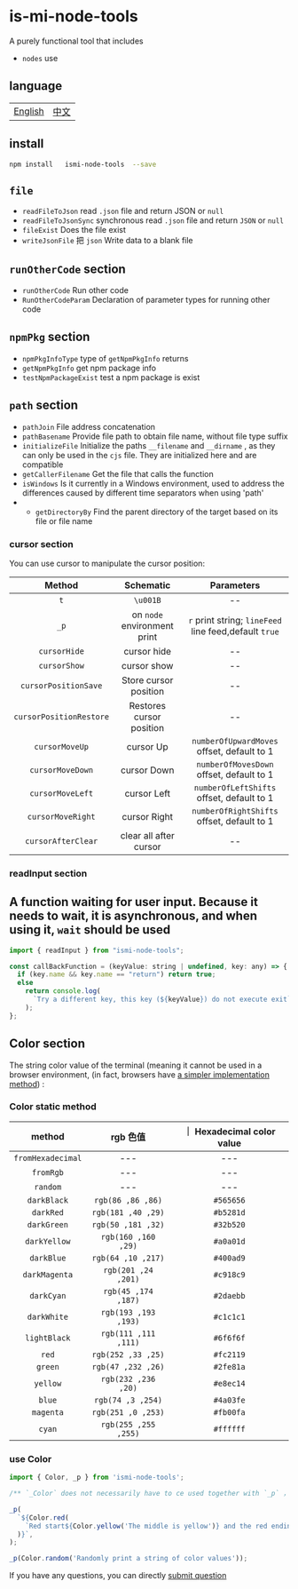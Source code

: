 # is-mi-node-tools

A purely functional tool that includes

- `nodes` use

## language

<table><tr>
<td><a href="https://github.com/lmssee/node-tools/blob/main/README.md"  target="_self">English</a></td>
<td><a href="https://github.com/lmssee/node-tools/blob/main/自述文件.md"  target="_self">中文</a></td>
</tr></table>

## install

```sh
npm install   ismi-node-tools  --save
```

## `file`

- `readFileToJson` read `.json` file and return JSON or `null`
- `readFileToJsonSync` synchronous read `.json` file and return `JSON` or `null`
- `fileExist` Does the file exist
- `writeJsonFile` 把 `json` Write data to a blank file

## `runOtherCode` section

- `runOtherCode` Run other code
- `RunOtherCodeParam` Declaration of parameter types for running other code

## `npmPkg` section

- `npmPkgInfoType` type of `getNpmPkgInfo` returns
- `getNpmPkgInfo` get npm package info
- `testNpmPackageExist` test a npm package is exist

## `path` section

- `pathJoin` File address concatenation
- `pathBasename` Provide file path to obtain file name, without file type suffix
- `initializeFile` Initialize the paths `__filename` and `__dirname` , as they can only be used in the `cjs` file. They are initialized here and are compatible
- `getCallerFilename` Get the file that calls the function
- `isWindows` Is it currently in a Windows environment, used to address the differences caused by different time separators when using 'path'
- - `getDirectoryBy` Find the parent directory of the target based on its file or file name

### cursor section

You can use cursor to manipulate the cursor position:

|         Method          |          Schematic          |                      Parameters                       |
| :---------------------: | :-------------------------: | :---------------------------------------------------: |
|           `t`           |          `\u001B`           |                          --                           |
|          `_p`           | on `node` environment print | `r` print string; `lineFeed` line feed,default `true` |
|      `cursorHide`       |         cursor hide         |                          --                           |
|      `cursorShow`       |         cursor show         |                          --                           |
|  `cursorPositionSave`   |    Store cursor position    |                          --                           |
| `cursorPositionRestore` |  Restores cursor position   |                          --                           |
|     `cursorMoveUp`      |          cursor Up          |      `numberOfUpwardMoves` offset, default to 1       |
|    `cursorMoveDown`     |         cursor Down         |       `numberOfMovesDown` offset, default to 1        |
|    `cursorMoveLeft`     |         cursor Left         |       `numberOfLeftShifts` offset, default to 1       |
|    `cursorMoveRight`    |        cursor Right         |      `numberOfRightShifts` offset, default to 1       |
|   `cursorAfterClear`    |   clear all after cursor    |                          --                           |

### readInput section

## A function waiting for user input. Because it needs to wait, it is asynchronous, and when using it, `wait` should be used

```js
import { readInput } from "ismi-node-tools";

const callBackFunction = (keyValue: string | undefined, key: any) => {
  if (key.name && key.name == "return") return true;
  else
    return console.log(
      `Try a different key, this key (${keyValue}) do not execute exit`
    );
};
```

## Color section

The string color value of the terminal (meaning it cannot be used in a browser environment, (in fact, browsers have [a simpler implementation method](https://developer.mozilla.org/zh-CN/docs/Web/API/console)) :

### Color static method

|      method       |       rgb 色值       | ｜ Hexadecimal color value |
| :---------------: | :------------------: | :------------------------: |
| `fromHexadecimal` |         ---          |            ---             |
|     `fromRgb`     |         ---          |            ---             |
|     `random`      |         ---          |            ---             |
|    `darkBlack`    |  `rgb(86 ,86 ,86)`   |         `#565656`          |
|     `darkRed`     |  `rgb(181 ,40 ,29)`  |         `#b5281d`          |
|    `darkGreen`    |  `rgb(50 ,181 ,32)`  |         `#32b520`          |
|   `darkYellow`    | `rgb(160 ,160 ,29)`  |         `#a0a01d`          |
|    `darkBlue`     |  `rgb(64 ,10 ,217)`  |         `#400ad9`          |
|   `darkMagenta`   | `rgb(201 ,24 ,201)`  |         `#c918c9`          |
|    `darkCyan`     | `rgb(45 ,174 ,187)`  |         `#2daebb`          |
|    `darkWhite`    | `rgb(193 ,193 ,193)` |         `#c1c1c1`          |
|   `lightBlack`    | `rgb(111 ,111 ,111)` |         `#6f6f6f`          |
|       `red`       |  `rgb(252 ,33 ,25)`  |         `#fc2119`          |
|      `green`      |  `rgb(47 ,232 ,26)`  |         `#2fe81a`          |
|     `yellow`      | `rgb(232 ,236 ,20)`  |         `#e8ec14`          |
|      `blue`       |  `rgb(74 ,3 ,254)`   |         `#4a03fe`          |
|     `magenta`     |  `rgb(251 ,0 ,253)`  |         `#fb00fa`          |
|      `cyan`       | `rgb(255 ,255 ,255)` |         `#ffffff`          |

### use Color

```ts
import { Color, _p } from 'ismi-node-tools';

/** `_Color` does not necessarily have to ce used together with `_p` ，`_p` is just the encapsulation of `process.stdout.write` */

_p(
  `${Color.red(
    `Red start${Color.yellow('The middle is yellow')} and the red ending`,
  )}`,
);

_p(Color.random('Randomly print a string of color values'));
```

If you have any questions, you can directly [submit question](https://github.com/lmssee/node-tools/issues/new)
